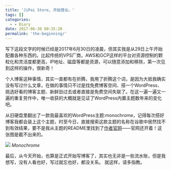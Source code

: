 ```yaml
---
title: 'JiPai Store, 开始营业。'
tags: []
categories:
  - - Diary
date: 2017-06-30 00:35:20
permalink: 'the-beginning/'
---
```


写下这段文字的时候已经是2017年6月30日的凌晨，但其实我是从29日上午开始配置各种东西的。比起传统的VPS厂商，AWS和GCP这样的平台对资源控制的颗粒化和灵活度都更高，IP地址、磁盘等都是资源，可以随意添加和移除，第一次见到这样的操作，很新奇！

<!-- more -->
个人博客这种事情，其实一直都有在折腾，我用了折腾这个词，是因为大抵我确实没有写过什么文章，在做的事情只不过是找免费博客空间、搭一个WordPress、挑选好看的博客主题、新鲜劲过去或者直接是免费空间失联了。在这一遍一遍又一遍的重复劳作中，唯一收获的大概就是见证了WordPress内置主题数年来的变化吧。

从旧硬盘里翻出了一款我最喜欢的WordPress主题:monochrome，记得每次搭好博客我都会装上这个主题，时至今日，直接搜索这款主题的名称在谷歌中居然找不到有效结果，要不是我从主题的README里找到了[作者官网](https://www.mono-lab.net/demo/monochrome/)——官网还开着！这张图是截不出来的。

![](https://qcloud-cdn-static.lonepixel.cn/blog/2017/the-begining/monochrome-wordpress-theme.png)
*Monochrome*

最后，从今天开始，也算是正式开始写博客了，其实也无非是一些流水账，但是我想写，没有人看也好，写过就忘也好，都没关系。
就这样，请多指教。